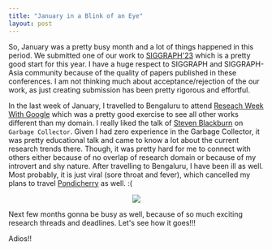 ```yaml
---
title: "January in a Blink of an Eye"
layout: post
---
```


So, January was a pretty busy month and a lot of things happened in this period. We submitted one of our work to [SIGGRAPH'23](https://s2023.siggraph.org) which is a pretty good start for this year. I have a huge respect to SIGGRAPH and SIGGRAPH-Asia community because of the quality of papers published in these conferences. I am not thinking much about acceptance/rejection of the our work, as just creating submission has been pretty rigorous and effortful.


In the last week of January, I travelled to Bengaluru to attend [Reseach Week With Google](https://sites.google.com/view/researchweek2023/home) which was a pretty good exercise to see all other works different than my domain. I really liked the talk of [Steven Blackburn](https://users.cecs.anu.edu.au/~steveb/) on `Garbage Collector`. Given I had zero experience in the Garbage Collector, it was pretty educational talk and came to know a lot about the current research trends there. Though, it was pretty hard for me to connect with others either because of no overlap of research domain or because of my introvert and shy nature. After travelling to Bengaluru, I have been ill as well. Most probably, it is just viral (sore throat and fever), which cancelled my plans to travel [Pondicherry](https://en.wikipedia.org/wiki/Pondicherry) as well. :( 

<div align='center'>
<img src="/ikigai/assets/images/research_week.png" style="width=100% ; height=auto"> 
</div>

Next few months gonna be busy as well, because of so much exciting research threads and deadlines. Let's see how it goes!!!

Adios!!
